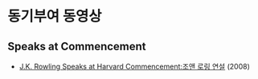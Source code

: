 # 동기부여 동영상 


## Speaks at Commencement

* [J.K. Rowling Speaks at Harvard Commencement:조앤 로링 연설](https://www.youtube.com/watch?v=F-ASkoDyvko) (2008)
